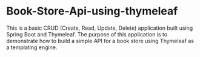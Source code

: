 # Book-Store-Api-using-thymeleaf

This is a basic CRUD (Create, Read, Update, Delete) application built using Spring Boot and Thymeleaf. The purpose of this application is to demonstrate how to build a simple API for a book store using Thymeleaf as a templating engine.

